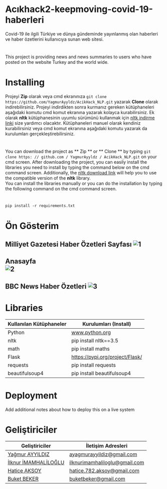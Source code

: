 # Acıkhack2-keepmoving-covid-19-haberleri
Covid-19 ile ilgili Türkiye ve dünya gündeminde yayınlanmış olan haberleri ve haber özetlerini kullanıcıya sunan web sitesi.</br>
#
This project is providing news and news summaries to users who have posted on the website Turkey and the world wide.
</br>
# Installing
Projeyi **Zip** olarak veya cmd ekranınıza `git clone https://github.com/YagmurAyyldz/AcikHack_NLP.git` yazarak **Clone** olarak indirebilirsiniz.
Projeyi indirdikten sonra kurmanız gereken kütüphaneleri aşağıdaki komutu cmd komut ekranına yazarak kolayca kurabilirsiniz. Ek olarak **nltk** kütüphanesinin uyumlu sürümünü kullanmak için [nltk indirme linki](http://www.nltk.org/install.html) size yardımcı olacaktır.
Kütüphaneleri manuel olarak kendiniz kurabilirsiniz veya cmd komut ekranına aşağıdaki komutu yazarak da kurulumları gerçekleştirebilirsiniz.
</br> 
#
You can download the project as ** Zip ** or ** Clone ** by typing `git clone https: // github.com / YagmurAyyldz / AcikHack_NLP.git` on your cmd screen.
After downloading the project, you can easily install the libraries you need to install by typing the command below on the cmd command screen. Additionally, the [nltk download link](http://www.nltk.org/install.html) will help you to use the compatible version of the **nltk** library. 
</br>
You can install the libraries manually or you can do the installation by typing the following command on the cmd command screen.
#
`pip install -r requirements.txt`

# Ön Gösterim

Milliyet Gazetesi Haber Özetleri Sayfası
![1](https://user-images.githubusercontent.com/34991085/89057275-08717680-d366-11ea-9ea4-2c2fd9c72d7c.jpg)
-------------------------------------------------------------------
Anasayfa </br>
![2](https://user-images.githubusercontent.com/34991085/89057411-42427d00-d366-11ea-9380-bcadd084a691.jpg)
-------------------------------------------------------------------
BBC News Haber Özetleri
![3](https://user-images.githubusercontent.com/34991085/89057524-73bb4880-d366-11ea-9c57-4d4d8585e87b.jpg)
-------------------------------------------------------------------



# Libraries

| Kullanılan Kütüphaneler | Kurulumları (Install) |
| --- | --- |
| Python  |  www.python.org |
| nltk | pip install nltk==3.5  |
| math |pip install maths |
| Flask | https://pypi.org/project/Flask/|
| requests | pip install requests |
| beautifulsoup4 | pip install beautifulsoup4|


# Deployment 
Add additional notes about how to deploy this on a live system

# Geliştiriciler
| Geliştiriciler | İletişim Adresleri |
| --- | --- |
|  [Yağmur AYYILDIZ](https://github.com/YagmurAyyldz) |   ayagmurayyildiz@gmail.com |
|  [İlknur İMAMHALİLOĞLU](https://github.com/ilknurimamhaliloglu)| ilknurimamhaliloglu@gmail.com|
|  [Hatice AKSOY](https://github.com/HaticeAksoy)|  hatice.782.aksoy@gmail.com|
|  [Buket BEKER](https://github.com/BuketBeker)| buketbeker@gmail.com|
